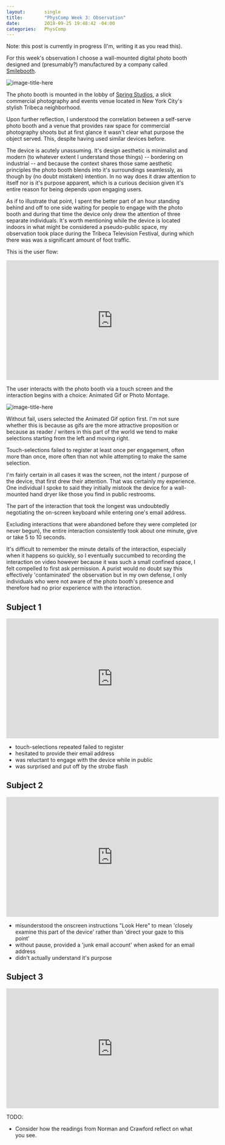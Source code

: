 ```yaml
---
layout:       single
title:        "PhysComp Week 3: Observation"
date:         2018-09-25 19:48:42 -04:00
categories:   PhysComp
---
```


Note: this post is currently in progress (I'm, writing it as you read this).

For this week's observation I choose a wall-mounted digital photo booth designed and (presumably?) manufactured by a company called [Smilebooth](http://www.smilebooth.com/).

![image-title-here](/assets/images/IMG_3477.jpg)

The photo booth is mounted in the lobby of [Spring Studios](https://www.springstudios.com/shoots/new-york/), a slick commercial photography and events venue located in New York City's stylish Tribeca neighborhood.

Upon further reflection, I understood the correlation between a self-serve photo booth and a venue that provides raw space for commercial photography shoots but at first glance it wasn't clear what purpose the object served. This, despite having used similar devices before.

The device is acutely unassuming. It's design aesthetic is minimalist and modern (to whatever extent I understand those things) -- bordering on industrial -- and because the context shares those same aesthetic principles the photo booth blends into it's surroundings seamlessly, as though by (no doubt mistaken) intention. In no way does it draw attention to itself nor is it's purpose apparent, which is a curious decision given it's entire reason for being depends upon engaging users.

As if to illustrate that point, I spent the better part of an hour standing behind and off to one side waiting for people to engage with the photo booth and during that time the device only drew the attention of three separate individuals. It's worth mentioning while the device is located indoors in what might be considered a pseudo-public space, my observation took place during the Tribeca Television Festival, during which there was was a significant amount of foot traffic.

This is the user flow:

<iframe width="560" height="315" src="https://drive.google.com/file/d/10K99MwwZiCiGjfcbZIEXVfJfpoR6bo1S/preview" frameborder="0" allow="autoplay; encrypted-media" allowfullscreen></iframe>

The user interacts with the photo booth via a touch screen and the interaction begins with a choice: Animated Gif or Photo Montage.

![image-title-here](/assets/images/IMG_3474.jpg)

Without fail, users selected the Animated Gif option first. I'm not sure whether this is because as gifs are the more attractive proposition or because as reader / writers in this part of the world we tend to make selections starting from the left and moving right.

Touch-selections failed to register at least once per engagement, often more than once, more often than not while attempting to make the same selection.

I'm fairly certain in all cases it was the screen, not the intent / purpose of the device, that first drew their attention. That was certainly my experience. One individual I spoke to said they initially mistook the device for a wall-mounted hand dryer like those you find in public restrooms.

The part of the interaction that took the longest was undoubtedly negotiating the on-screen keyboard while entering one's email address.

Excluding interactions that were abandoned before they were completed (or never begun), the entire interaction consistently took about one minute, give or take 5 to 10 seconds.

It's difficult to remember the minute details of the interaction, especially when it happens so quickly, so I eventually succumbed to recording the interaction on video however because it was such a small confined space, I felt compelled to first ask permission. A purist would no doubt say this effectively 'contaminated' the observation but in my own defense, I only individuals who were not aware of the photo booth's presence and therefore had no prior experience with the interaction.

## Subject 1

<iframe width="560" height="315" src="https://drive.google.com/file/d/108-95kjx07vrltROM44BFgQDuGn2S20e/preview" frameborder="0" allow="autoplay; encrypted-media" allowfullscreen></iframe>

- touch-selections repeated failed to register
- hesitated to provide their email address
- was reluctant to engage with the device while in public
- was surprised and put off by the strobe flash

## Subject 2

<iframe width="560" height="315" src="https://drive.google.com/file/d/10GqTR6R4-PDY6flcvGit2LBasO8hJEUn/preview" frameborder="0" allow="autoplay; encrypted-media" allowfullscreen></iframe>

- misunderstood the onscreen instructions "Look Here" to mean 'closely examine this part of the device' rather than 'direct your gaze to this point'
- without pause, provided a 'junk email account' when asked for an email address
- didn't actually understand it's purpose

## Subject 3

<iframe width="560" height="315" src="https://drive.google.com/file/d/10IrDVypCsniiPzHB_ilq2g3P3ow8W4Jo/preview" frameborder="0" allow="autoplay; encrypted-media" allowfullscreen></iframe>


TODO:

- Consider how the readings from Norman and Crawford reflect on what you see.
